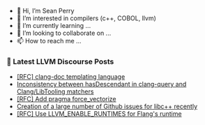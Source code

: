 - 👋 Hi, I’m Sean Perry
- 👀 I’m interested in compilers (c++, COBOL, llvm)
- 🌱 I’m currently learning ...
- 💞️ I’m looking to collaborate on ...
- 📫 How to reach me ...

<!---
s66perry/s66perry is a ✨ special ✨ repository because its `README.md` (this file) appears on your GitHub profile.
You can click the Preview link to take a look at your changes.
--->
### 📕 Latest LLVM Discourse Posts

<!-- DISCOURSE-LLVM:START -->
- [[RFC] clang-doc templating language](https://discourse.llvm.org/t/rfc-clang-doc-templating-language/80818#post_3)
- [Inconsistency between hasDescendant in clang-query and Clang/LibTooling matchers](https://discourse.llvm.org/t/inconsistency-between-hasdescendant-in-clang-query-and-clang-libtooling-matchers/80799#post_2)
- [[RFC] Add pragma force_vectorize](https://discourse.llvm.org/t/rfc-add-pragma-force-vectorize/80555#post_16)
- [Creation of a large number of Github issues for libc++ recently](https://discourse.llvm.org/t/creation-of-a-large-number-of-github-issues-for-libc-recently/80735#post_5)
- [[RFC] Use LLVM_ENABLE_RUNTIMES for Flang&#39;s runtime](https://discourse.llvm.org/t/rfc-use-llvm-enable-runtimes-for-flangs-runtime/80826#post_1)
<!-- DISCOURSE-LLVM:END -->
